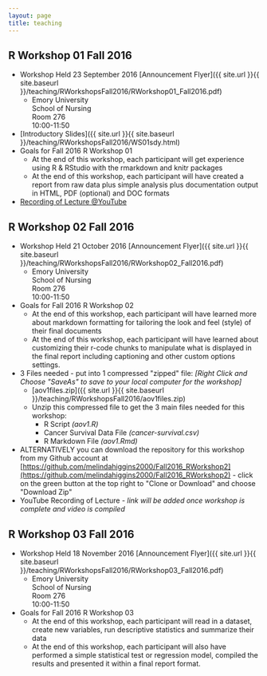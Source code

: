 ```yaml
---
layout: page
title: teaching
---
```


## R Workshop 01 Fall 2016

* Workshop Held 23 September 2016 [Announcement Flyer]({{ site.url }}{{ site.baseurl }}/teaching/RWorkshopsFall2016/RWorkshop01_Fall2016.pdf)
    + Emory University <br>
      School of Nursing <br>
      Room 276 <br>
      10:00-11:50
* [Introductory Slides]({{ site.url }}{{ site.baseurl }}/teaching/RWorkshopsFall2016/WS01sdy.html) 
* Goals for Fall 2016 R Workshop 01
    + At the end of this workshop, each participant will get experience using R & RStudio with the rmarkdown and knitr packages
    + At the end of this workshop, each participant will have created a report from raw data plus simple analysis plus documentation output in HTML, PDF (optional) and DOC formats
* [Recording of Lecture @YouTube](https://www.youtube.com/playlist?list=PLUDpSUA5mvSwWh_0o5UDb_u8iLDZ4Nfq7)

## R Workshop 02 Fall 2016

* Workshop Held 21 October 2016 [Announcement Flyer]({{ site.url }}{{ site.baseurl }}/teaching/RWorkshopsFall2016/RWorkshop02_Fall2016.pdf)
    + Emory University <br>
      School of Nursing <br>
      Room 276 <br>
      10:00-11:50
* Goals for Fall 2016 R Workshop 02
    + At the end of this workshop, each participant will have learned more about markdown formatting for tailoring the look and feel (style) of their final documents
    + At the end of this workshop, each participant will have learned about customizing their r-code chunks to manipulate what is displayed in the final report including captioning and other custom options settings.
* 3 Files needed - put into 1 compressed "zipped" file: _[Right Click and Choose "SaveAs" to save to your local computer for the workshop]_
    + [aov1files.zip]({{ site.url }}{{ site.baseurl }}/teaching/RWorkshopsFall2016/aov1files.zip)
    + Unzip this compressed file to get the 3 main files needed for this workshop:
        + R Script _(aov1.R)_ 
        + Cancer Survival Data File _(cancer-survival.csv)_
        + R Markdown File _(aov1.Rmd)_
* ALTERNATIVELY you can download the repository for this workshop from my Github account at [https://github.com/melindahiggins2000/Fall2016_RWorkshop2](https://github.com/melindahiggins2000/Fall2016_RWorkshop2) - click on the green button at the top right to "Clone or Download" and choose "Download Zip"
* YouTube Recording of Lecture - _link will be added once workshop is complete and video is compiled_

## R Workshop 03 Fall 2016

* Workshop Held 18 November 2016 [Announcement Flyer]({{ site.url }}{{ site.baseurl }}/teaching/RWorkshopsFall2016/RWorkshop03_Fall2016.pdf)
    + Emory University <br>
      School of Nursing <br>
      Room 276 <br>
      10:00-11:50
* Goals for Fall 2016 R Workshop 03
    + At the end of this workshop, each participant will read in a dataset, create new variables, run descriptive statistics and summarize their data
    + At the end of this workshop, each participant will also have performed a simple statistical test or regression model, compiled the results and presented it within a final report format.

    
    
